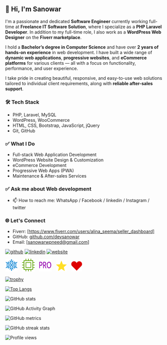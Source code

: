 ## 👋 Hi, I'm Sanowar

I'm a passionate and dedicated **Software Engineer** currently working full-time at **Freelance IT Software Solution**, where I specialize as a **PHP Laravel Developer**. In addition to my full-time role, I also work as a **WordPress Web Designer** on the **Fiverr marketplace**.

I hold a **Bachelor’s degree in Computer Science** and have over **2 years of hands-on experience** in web development. I have built a wide range of **dynamic web applications**, **progressive websites**, and **eCommerce platforms** for various clients — all with a focus on functionality, performance, and user experience.

I take pride in creating beautiful, responsive, and easy-to-use web solutions tailored to individual client requirements, along with **reliable after-sales support**.

### 🛠️ Tech Stack
- PHP, Laravel, MySQL
- WordPress, WooCommerce
- HTML, CSS, Bootstrap, JavaScript, jQuery
- Git, GitHub

### ✅ What I Do
- Full-stack Web Application Development
- WordPress Website Design & Customization
- eCommerce Development
- Progressive Web Apps (PWA)
- Maintenance & After-sales Services

### ✅ Ask me about Web development 
- 📫 How to reach me: WhatsApp / Facebook / linkedin / Instagram / twitter 


### 🌐 Let's Connect
- Fiverr: [https://www.fiverr.com/users/alina_seema/seller_dashboard]
- GitHub: [github.com/devsanowar](https://github.com/devsanowar)
- Email: [sanowarwpneed@gmail.com]

[<img src='https://cdn.jsdelivr.net/npm/simple-icons@3.0.1/icons/github.svg' alt='github' height='40'>](https://github.com/devsanowar)  [<img src='https://cdn.jsdelivr.net/npm/simple-icons@3.0.1/icons/linkedin.svg' alt='linkedin' height='40'>](https://www.linkedin.com/in/devsanowar/)  [<img src='https://cdn.jsdelivr.net/npm/simple-icons@3.0.1/icons/icloud.svg' alt='website' height='40'>](https://mdsanowar.com/)  

<a href='https://archiveprogram.github.com/'><img src='https://raw.githubusercontent.com/acervenky/animated-github-badges/master/assets/acbadge.gif' width='40' height='40'></a> <a href='https://docs.github.com/en/developers'><img src='https://raw.githubusercontent.com/acervenky/animated-github-badges/master/assets/devbadge.gif' width='40' height='40'></a> <a href='https://github.com/pricing'><img src='https://raw.githubusercontent.com/acervenky/animated-github-badges/master/assets/pro.gif' width='40' height='40'></a> <a href='https://stars.github.com/'><img src='https://raw.githubusercontent.com/acervenky/animated-github-badges/master/assets/starbadge.gif' width='35' height='35'></a> <a href='https://docs.github.com/en/github/supporting-the-open-source-community-with-github-sponsors'><img src='https://raw.githubusercontent.com/acervenky/animated-github-badges/master/assets/sponsorbadge.gif' width='35' height='35'></a> 

[![trophy](https://github-profile-trophy.vercel.app/?username=devsanowar)](https://github.com/ryo-ma/github-profile-trophy)

[![Top Langs](https://github-readme-stats.vercel.app/api/top-langs/?username=devsanowar)](https://github.com/anuraghazra/github-readme-stats)

![GitHub stats](https://github-readme-stats.vercel.app/api?username=devsanowar&show_icons=true&count_private=true)  

![GitHub Activity Graph](https://activity-graph.herokuapp.com/graph?username=devsanowar)  

![GitHub metrics](https://metrics.lecoq.io/devsanowar)  

![GitHub streak stats](https://streak-stats.demolab.com/?user=devsanowar)  

![Profile views](https://gpvc.arturio.dev/devsanowar)  

